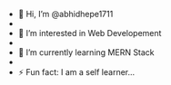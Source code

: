 - 👋 Hi, I’m @abhidhepe1711
- 
- 👀 I’m interested in Web Developement
- 
- 🌱 I’m currently learning MERN Stack
-
- ⚡ Fun fact: I am a self learner...

<!---
abhidhepe1711/abhidhepe1711 is a ✨ special ✨ repository because its `README.md` (this file) appears on your GitHub profile.
You can click the Preview link to take a look at your changes.
--->
